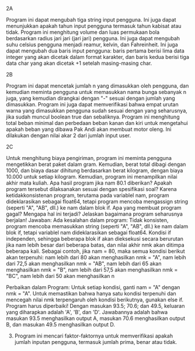 2A

Program ini dapat mengubah tiga string input pengguna. Ini juga dapat menunjukkan apakah tahun input pengguna termasuk tahun kabisat atau tidak.
Program ini menghitung volume dan luas permukaan bola berdasarkan radius jari jari (jari jari) pengguna. Ini juga dapat mengubah suhu celsius pengguna menjadi reamur, kelvin, dan Fahreinheit. Ini juga dapat mengubah dua baris input pengguna: baris pertama berisi lima data integer yang akan dicetak dalam format karakter, dan baris kedua berisi tiga data char yang akan dicetak +1 setelah masing-masing char.

2B

Program ini dapat mencetak jumlah n yang dimasukkan oleh pengguna, dan kemudian meminta pengguna untuk memasukkan nama bunga sebanyak n juga, yang kemudian dirangkai dengan "-" sesuai dengan jumlah yang dimasukkan. Program ini juga dapat memverifikasi bahwa empat urutan warna yang dimasukkan pengguna sudah sesuai dengan yang seharusnya, jika sudah muncul boolean true dan sebaliknya.
Program ini menghitung total beban minimal dan perbedaan beban kanan dan kiri untuk mengetahui apakah beban yang dibawa Pak Andi akan membuat motor oleng. Ini dilakukan dengan nilai akar 2 dari jumlah input user.

2C

Untuk menghitung biaya pengiriman, program ini meminta pengguna mengetikkan berat paket dalam gram. Kemudian, berat total dibagi dengan 1000, dan biaya dasar dihitung berdasarkan berat kilogram, dengan biaya 10.000 untuk setiap kilogram. Kemudian, program ini menampilkan nilai akhir mata kuliah.
Apa hasil program jika nam 80.1 diberikan? Apakah program tersebut dilaksanakan sesuai dengan spesifikasi soal? Karena ketidakkonsistenan program, terutama pada variablel nam, program dideklarasikan sebagai float64, tetapi program mencoba mengassign string (seperti "A", "AB", dll.) ke nam dalam blok if.
Apa yang membuat program gagal? Mengapa hal ini terjadi? Jelaskan bagaimana program seharusnya berjalan! Jawaban: Ada kesalahan dalam program:
Tidak konsisten, program mencoba memasukkan string (seperti "A", "AB", dll.) ke nam dalam blok if, tetapi variablel nam dideklarasikan sebagai float64.
Kondisi if independen, sehingga beberapa blok if akan dieksekusi secara berurutan jika nam lebih besar dari beberapa batas, dan nilai akhir nmk akan ditimpa beberapa kali.
Sebagai contoh, jika nam = 80, maka semua kondisi berikut akan terpenuhi: nam lebih dari 80 akan menghasilkan nmk = "A", nam lebih dari 72,5 akan menghasilkan nmk = "AB", nam lebih dari 65 akan menghasilkan nmk = "B", nam lebih dari 57,5 akan menghasilkan nmk = "BC", nam lebih dari 50 akan menghasilkan n

Perbaikan dalam Program:
Untuk setiap kondisi, ganti nam = "A" dengan nmk = "A".
Untuk memastikan bahwa hanya satu kondisi terpenuhi dan mencegah nilai nmk terpengaruh oleh kondisi berikutnya, gunakan else if.
Program harus diperbaiki! Dengan masukan 93.5; 70.6; dan 49.5, keluaran yang diharapkan adalah 'A', 'B', dan 'D'. Jawabannya adalah bahwa masukan 93.5 menghasilkan output A, masukan 70.6 menghasilkan output B, dan masukan 49.5 menghasilkan output D.

3. Program ini mencari faktor-faktornya untuk memverifikasi apakah jumlah inputan pengguna, termasuk jumlah prima, benar atau tidak.






 
 
